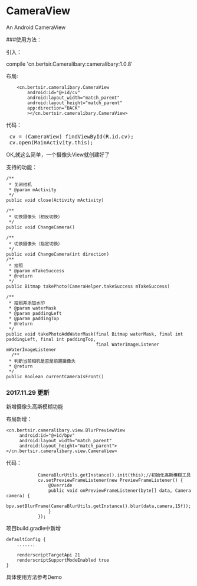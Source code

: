 # CameraView
An Android CameraView

###使用方法：

引入：

compile 'cn.bertsir.Cameralibary:cameralibary:1.0.8'

布局:


        <cn.bertsir.cameralibary.CameraView
            android:id="@+id/cv"
            android:layout_width="match_parent"
            android:layout_height="match_parent"
            app:direction="BACK"
            ></cn.bertsir.cameralibary.CameraView>


代码：

<pre>
 cv = (CameraView) findViewById(R.id.cv);
 cv.open(MainActivity.this);
</pre>


OK,就这么简单，一个摄像头View就创建好了

支持的功能：

    /**
     * 关闭相机
     * @param mActivity
     */
    public void close(Activity mActivity)

    /**
     * 切换摄像头（相反切换）
     */
    public void ChangeCamera()

    /**
     * 切换摄像头（指定切换）
     */
    public void ChangeCamera(int direction)
    /**
     * 拍照
     * @param mTakeSuccess
     * @return
     */
    public Bitmap takePhoto(CameraHelper.takeSuccess mTakeSuccess)

    /**
     * 拍照并添加水印
     * @param waterMask
     * @param paddingLeft
     * @param paddingTop
     * @return
     */
    public void takePhotoAddWaterMask(final Bitmap waterMask, final int paddingLeft, final int paddingTop,
                                      final WaterImageListener mWaterImageListener
	  /**
     * 判断当前相机是否是前置摄像头
     * @return
     */
    public Boolean currentCameraIsFront()

### 2017.11.29 更新
新增摄像头高斯模糊功能
		
布局新增：

	<cn.bertsir.cameralibary.view.BlurPreviewView
         android:id="@+id/bpv"
         android:layout_width="match_parent"
         android:layout_height="match_parent">
	</cn.bertsir.cameralibary.view.CameraView>

代码：

				CameraBlurUtils.getInstance().init(this);//初始化高斯模糊工具
                cv.setPreviewFrameListener(new PreviewFrameListener() {
                    @Override
                    public void onPreviewFrameListener(byte[] data, Camera camera) {
                        bpv.setBlurFrame(CameraBlurUtils.getInstance().blur(data,camera,15f));
                    }
                });

项目build.gradle中新增

    defaultConfig {
        .......

        renderscriptTargetApi 21
        renderscriptSupportModeEnabled true
    }
		

具体使用方法参考Demo


